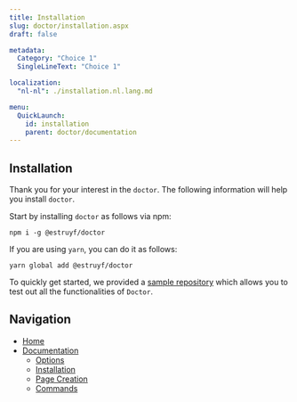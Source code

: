 ```yaml
---
title: Installation
slug: doctor/installation.aspx
draft: false

metadata:
  Category: "Choice 1"
  SingleLineText: "Choice 1"

localization: 
  "nl-nl": ./installation.nl.lang.md

menu:
  QuickLaunch:
    id: installation
    parent: doctor/documentation
---
```


## Installation

Thank you for your interest in the `doctor`. The following information will help you install `doctor`.

Start by installing `doctor` as follows via npm:

```
npm i -g @estruyf/doctor
```

If you are using `yarn`, you can do it as follows:

```
yarn global add @estruyf/doctor
```

To quickly get started, we provided a [sample repository](https://github.com/estruyf/doctor-sample) which allows you to test out all the functionalities of `Doctor`.

## Navigation

- [Home](../home)
- [Documentation](./documentation)
  - [Options](./options)
  - [Installation](.)
  - [Page Creation](./page-creation)
  - [Commands](./commands)